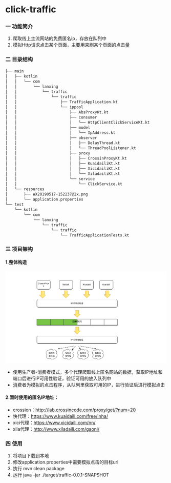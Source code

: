 # click-traffic
### 一 功能简介
1. 爬取线上主流网站的免费匿名ip，存放在队列中
2. 模拟Http请求点击某个页面，主要用来刷某个页面的点击量
### 二 目录结构

```
├── main
│   ├── kotlin
│   │   └── com
│   │       └── lanxing
│   │           └── traffic
│   │               └── traffic
│   │                   ├── TrafficApplication.kt
│   │                   └── ippool
│   │                       ├── AbsProxyKt.kt
│   │                       ├── consumer
│   │                       │   └── HttpClientClickServiceKt.kt
│   │                       ├── model
│   │                       │   └── IpAddress.kt
│   │                       ├── observer
│   │                       │   ├── DelayThread.kt
│   │                       │   └── ThreadPoolListener.kt
│   │                       ├── proxy
│   │                       │   ├── CrossinProxyKt.kt
│   │                       │   ├── KuaidailiKt.kt
│   │                       │   ├── XicidailiKt.kt
│   │                       │   └── XiladailiKt.kt
│   │                       └── service
│   │                           └── ClickService.kt
│   └── resources
│       ├── WX20190517-152237@2x.png
│       └── application.properties
└── test
    └── kotlin
        └── com
            └── lanxing
                └── traffic
                    └── traffic
                        └── TrafficApplicationTests.kt
```



### 三 项目架构
#### 1.整体构造
![WX20190517-152237@2x](./src/main/resources/结构.jpg)
+ 使用生产者-消费者模式，多个代理爬取线上匿名网站的数据，获取IP地址和端口后进行IP可用性验证，验证可用的放入队列中
+ 消费者为模拟的点击程序，从队列里获取可用的IP，进行验证后进行模拟点击

#### 2.暂时使用的匿名IP地址：
+ crossion：http://lab.crossincode.com/proxy/get/?num=20
+ 快代理：https://www.kuaidaili.com/free/inha/
+ xici代理：https://www.xicidaili.com/nn/
+ xila代理：http://www.xiladaili.com/gaoni/

### 四 使用
1. 将项目下载到本地
2. 修改application.properties中需要模拟点击的目标url
3. 执行 mvn clean package
4. 运行 java -jar ./target/traffic-0.0.1-SNAPSHOT
